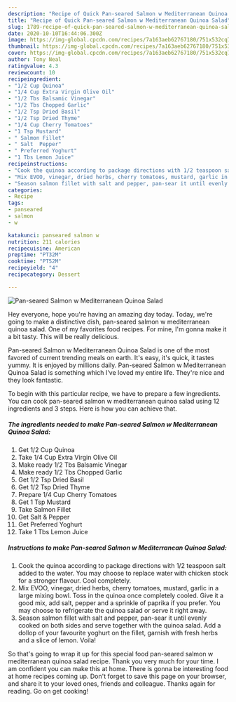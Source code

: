 ```yaml
---
description: "Recipe of Quick Pan-seared Salmon w Mediterranean Quinoa Salad"
title: "Recipe of Quick Pan-seared Salmon w Mediterranean Quinoa Salad"
slug: 1789-recipe-of-quick-pan-seared-salmon-w-mediterranean-quinoa-salad
date: 2020-10-10T16:44:06.300Z
image: https://img-global.cpcdn.com/recipes/7a163aeb62767180/751x532cq70/pan-seared-salmon-w-mediterranean-quinoa-salad-recipe-main-photo.jpg
thumbnail: https://img-global.cpcdn.com/recipes/7a163aeb62767180/751x532cq70/pan-seared-salmon-w-mediterranean-quinoa-salad-recipe-main-photo.jpg
cover: https://img-global.cpcdn.com/recipes/7a163aeb62767180/751x532cq70/pan-seared-salmon-w-mediterranean-quinoa-salad-recipe-main-photo.jpg
author: Tony Neal
ratingvalue: 4.3
reviewcount: 10
recipeingredient:
- "1/2 Cup Quinoa"
- "1/4 Cup Extra Virgin Olive Oil"
- "1/2 Tbs Balsamic Vinegar"
- "1/2 Tbs Chopped Garlic"
- "1/2 Tsp Dried Basil"
- "1/2 Tsp Dried Thyme"
- "1/4 Cup Cherry Tomatoes"
- "1 Tsp Mustard"
- " Salmon Fillet"
- " Salt  Pepper"
- " Preferred Yoghurt"
- "1 Tbs Lemon Juice"
recipeinstructions:
- "Cook the quinoa according to package directions with 1/2 teaspoon salt added to the water. You may choose to replace water with chicken stock for a stronger flavour. Cool completely."
- "Mix EVOO, vinegar, dried herbs, cherry tomatoes, mustard, garlic in a large mixing bowl. Toss in the quinoa once completely cooled. Give it a good mix, add salt, pepper and a sprinkle of paprika if you prefer. You may choose to refrigerate the quinoa salad or serve it right away."
- "Season salmon fillet with salt and pepper, pan-sear it until evenly cooked on both sides and serve together with the quinoa salad. Add a dollop of your favourite yoghurt on the fillet, garnish with fresh herbs and a slice of lemon. Voila!"
categories:
- Recipe
tags:
- panseared
- salmon
- w

katakunci: panseared salmon w 
nutrition: 211 calories
recipecuisine: American
preptime: "PT32M"
cooktime: "PT52M"
recipeyield: "4"
recipecategory: Dessert

---
```



![Pan-seared Salmon w Mediterranean Quinoa Salad](https://img-global.cpcdn.com/recipes/7a163aeb62767180/751x532cq70/pan-seared-salmon-w-mediterranean-quinoa-salad-recipe-main-photo.jpg)

Hey everyone, hope you're having an amazing day today. Today, we're going to make a distinctive dish, pan-seared salmon w mediterranean quinoa salad. One of my favorites food recipes. For mine, I'm gonna make it a bit tasty. This will be really delicious.

Pan-seared Salmon w Mediterranean Quinoa Salad is one of the most favored of current trending meals on earth. It's easy, it's quick, it tastes yummy. It is enjoyed by millions daily. Pan-seared Salmon w Mediterranean Quinoa Salad is something which I've loved my entire life. They're nice and they look fantastic.




To begin with this particular recipe, we have to prepare a few ingredients. You can cook pan-seared salmon w mediterranean quinoa salad using 12 ingredients and 3 steps. Here is how you can achieve that.

<!--inarticleads1-->

##### The ingredients needed to make Pan-seared Salmon w Mediterranean Quinoa Salad:

1. Get 1/2 Cup Quinoa
1. Take 1/4 Cup Extra Virgin Olive Oil
1. Make ready 1/2 Tbs Balsamic Vinegar
1. Make ready 1/2 Tbs Chopped Garlic
1. Get 1/2 Tsp Dried Basil
1. Get 1/2 Tsp Dried Thyme
1. Prepare 1/4 Cup Cherry Tomatoes
1. Get 1 Tsp Mustard
1. Take  Salmon Fillet
1. Get  Salt &amp; Pepper
1. Get  Preferred Yoghurt
1. Take 1 Tbs Lemon Juice




<!--inarticleads2-->

##### Instructions to make Pan-seared Salmon w Mediterranean Quinoa Salad:

1. Cook the quinoa according to package directions with 1/2 teaspoon salt added to the water. You may choose to replace water with chicken stock for a stronger flavour. Cool completely.
1. Mix EVOO, vinegar, dried herbs, cherry tomatoes, mustard, garlic in a large mixing bowl. Toss in the quinoa once completely cooled. Give it a good mix, add salt, pepper and a sprinkle of paprika if you prefer. You may choose to refrigerate the quinoa salad or serve it right away.
1. Season salmon fillet with salt and pepper, pan-sear it until evenly cooked on both sides and serve together with the quinoa salad. Add a dollop of your favourite yoghurt on the fillet, garnish with fresh herbs and a slice of lemon. Voila!




So that's going to wrap it up for this special food pan-seared salmon w mediterranean quinoa salad recipe. Thank you very much for your time. I am confident you can make this at home. There is gonna be interesting food at home recipes coming up. Don't forget to save this page on your browser, and share it to your loved ones, friends and colleague. Thanks again for reading. Go on get cooking!

